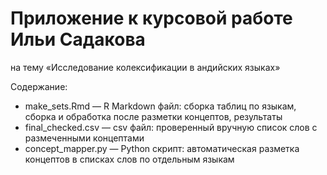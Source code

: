 # Приложение к курсовой работе Ильи Садакова
на тему «Исследование колексификации в андийских языках»

Содержание:
* make_sets.Rmd — R Markdown файл: сборка таблиц по языкам, сборка и обработка после разметки концептов, результаты
* final_checked.csv — csv файл: проверенный вручную список слов с размеченными концептами
* concept_mapper.py — Python скрипт: автоматическая разметка концептов в списках слов по отдельным языкам
